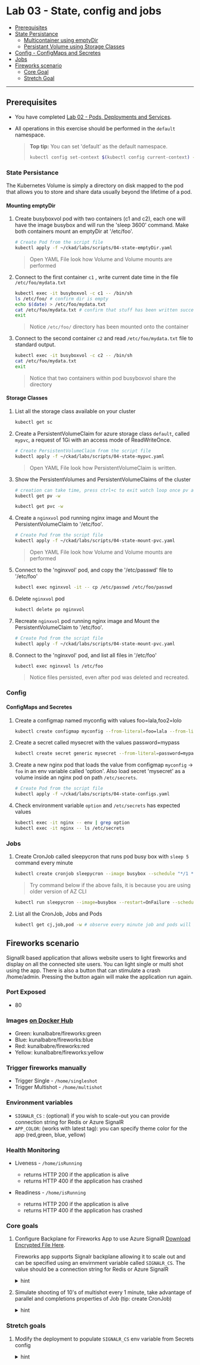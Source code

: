 # Lab 03 - State, config and jobs

* [Prerequisites](#prerequisites)
* [State Persistance](#state-persistance)
    * [Multicontainer using emptyDir](#mounting-emptydir)
    * [Persistant Volume using Storage Classes](#storage-classes)
* [Config - ConfigMaps and Secretes](#config)
* [Jobs](#jobs)
* [Fireworks scenario](#fireworks-scenario)
    * [Core Goal](#core-goal)
    * [Stretch Goal](#stretch-goal)
---

## Prerequisites

* You have completed [Lab 02 - Pods, Deployments and Services](./02-pods-deployments-and-services).

* All operations in this exercise should be performed in the ```default``` namespace.

    >**Top tip:** You can set 'default' as the default namespace.
    > ```bash
    > kubectl config set-context $(kubectl config current-context) --namespace=default
    > ```

### State Persistance

The Kubernetes Volume is simply a directory on disk mapped to the pod that allows you to store and share data usually beyond the lifetime of a pod.

#### Mounting emptyDir

1. Create busyboxvol pod with two containers (c1 and c2), each one will have the image busybox and will run the 'sleep 3600' command. Make both containers mount an emptyDir at '/etc/foo'.

    ```bash
    # Create Pod from the script file
    kubectl apply -f ~/ckad/labs/scripts/04-state-emptyDir.yaml
    ```

    > Open YAML File look how Volume and Volume mounts are performed

1. Connect to the first container ```c1```  , write current date time in the file ```/etc/foo/mydata.txt```

    ```bash
    kubectl exec -it busyboxvol -c c1 -- /bin/sh
    ls /etc/foo/ # confirm dir is empty
    echo $(date) > /etc/foo/mydata.txt
    cat /etc/foo/mydata.txt # confirm that stuff has been written successfully
    exit
    ```

    > Notice ```/etc/foo/``` directory has been mounted onto the container

1. Connect to the second container ```c2``` and read ```/etc/foo/mydata.txt``` file to standard output.

    ```bash
    kubectl exec -it busyboxvol -c c2 -- /bin/sh
    cat /etc/foo/mydata.txt
    exit
    ```

    > Notice that two containers within pod busyboxvol share the directory

#### Storage Classes

1. List all the storage class available on your cluster

    ```bash
    kubectl get sc
    ```

1. Create a PersistentVolumeClaim for azure storage class ```default```, called ```mypvc```, a request of 1Gi with an access mode of ReadWriteOnce.

    ```bash
    # Create PersistentVolumeClaim from the script file
    kubectl apply -f ~/ckad/labs/scripts/04-state-mypvc.yaml
    ```

    > Open YAML File look how PersistentVolumeClaim   is written.

1. Show the PersistentVolumes and PersistentVolumeClaims of the cluster

    ```bash
    # creation can take time, press ctrl+c to exit watch loop once pv and pvc are created
    kubectl get pv -w
    ```
  
    ```bash
    kubectl get pvc -w
    ```

1. Create a ```nginxvol``` pod running nginx image and Mount the PersistentVolumeClaim to '/etc/foo'.

    ```bash
    # Create Pod from the script file
    kubectl apply -f ~/ckad/labs/scripts/04-state-mount-pvc.yaml
    ```

   > Open YAML File look how Volume and Volume mounts are performed

1. Connect to the 'nginxvol' pod, and copy the '/etc/passwd' file to '/etc/foo'

    ```bash
    kubectl exec nginxvol -it -- cp /etc/passwd /etc/foo/passwd
    ```

1. Delete ```nginxvol``` pod

    ```bash
    kubectl delete po nginxvol
    ```

1. Recreate ```nginxvol``` pod running nginx image and Mount the PersistentVolumeClaim to '/etc/foo'.

    ```bash
    # Create Pod from the script file
    kubectl apply -f ~/ckad/labs/scripts/04-state-mount-pvc.yaml
    ```

1. Connect to the 'nginxvol' pod, and list all files in '/etc/foo'

    ```bash
    kubectl exec nginxvol ls /etc/foo
    ```

    > Notice files persisted, even after pod was deleted and recreated.

### Config

#### ConfigMaps and Secretes

1. Create a configmap named myconfig with values foo=lala,foo2=lolo

    ```bash
    kubectl create configmap myconfig --from-literal=foo=lala --from-literal=foo2=lolo
    ```

1. Create a secret called mysecret with the values password=mypass

    ```bash
    kubectl create secret generic mysecret --from-literal=password=mypass
    ```

1. Create a new nginx pod that loads the value from configmap ```myconfig``` ->  ```foo``` in an env variable called 'option'. Also load secret 'mysecret' as a volume inside an nginx pod on path ```/etc/secrets```.

    ```bash
    # Create Pod from the script file
    kubectl apply -f ~/ckad/labs/scripts/04-state-configs.yaml
    ```

1. Check environment variable ```option``` and ```/etc/secrets``` has expected values

    ```bash
    kubectl exec -it nginx -- env | grep option
    kubectl exec -it nginx -- ls /etc/secrets
    ```

### Jobs

1. Create CronJob called sleepycron that runs pod busy box with ```sleep 5``` command every minute

    ```bash
    kubectl create cronjob sleepycron --image busybox --schedule "*/1 * * * *" -- sleep 5
    ```

    > Try command below if the above fails, it is because you are using older version of AZ CLI
    ```bash
    kubectl run sleepycron --image=busybox --restart=OnFailure --schedule="*/1 * * * *" -- sleep 5
    ```

1. List all the CronJob, Jobs and Pods

    ```bash
    kubectl get cj,job,pod -w # observe every minute job and pods will be created
    ```

## Fireworks scenario

SignalR based application that allows website users to light fireworks and display on all the connected site users. You can light single or multi shot using the app. There is also a button that can stimulate a crash /home/admin. Pressing the button again will make the application run again.

### Port Exposed
* 80

### Images [on Docker Hub](https://cloud.docker.com/u/kunalbabre/repository/docker/kunalbabre/fireworks)

* Green: kunalbabre/fireworks:green
* Blue: kunalbabre/fireworks:blue
* Red: kunalbabre/fireworks:red
* Yellow: kunalbabre/fireworks:yellow

### Trigger fireworks manually

* Trigger Single - ```/home/singleshot```
* Trigger Multishot - ```/home/multishot```


### Environment  variables 
* ```SIGNALR_CS```  : (optional) if you wish to scale-out you can provide connection string for Redis or Azure SignalR
* ```APP_COLOR```:  (works with latest tag): you can specify theme color for the app (red,green, blue, yellow)

### Health Monitoring

* Liveness - ```/home/isRunning```
    * returns HTTP 200 if the application is alive
    * returns HTTP 400 if the application has crashed

* Readiness  - ```/home/isRunning```
    * returns HTTP 200 if the application is alive
    * returns HTTP 400 if the application has crashed

### Core goals

1. Configure Backplane for Fireworks App to use Azure SignalR [Download Encrypted File Here](./scripts/SignalR.zip).

    Fireworks app supports Signalr backplane allowing it to scale out and can be specified using an envirnment variable called ```SIGNALR_CS```. The value should be a connection string for Redis or Azure SignalR

    <details><summary>hint</summary>
    <p>

    ```yaml
    apiVersion: v1
    kind: Pod
    metadata:
    name: sample-pod
    spec:
    containers:
    - name: mycontainer
        image: someImage
        env: #
        - name: SomeName #
          value: SomeValue #
    ```

    </p>
    </details>

1. Simulate shooting of 10's of multishot every 1 minute, take advantage of parallel and completions properties of Job  (tip: create CronJob)

    <details><summary>hint</summary>
    <p>

    ```bash
    #1. Generate YAML for Cron Job to get started

    kubectl create cj firecron --image busybox --schedule "*/1 * * * *" --dry-run -o yaml -- /bin/sh -c "for i in 1 2 3 4 5;do wget fireservice:80/home/multiShot; sleep 1;done" > firecron.yaml
    
    # or Try command below if the above fails, it is because you are using older version of AZ CLI
    kubectl run sleepycron --image=busybox --restart=OnFailure --schedule="*/1 * * * *" --dry-run -o yaml -- /bin/sh -c "for i in 1 2 3 4 5;do wget fireservice:80/home/multiShot; sleep 1;done" > firecron.yaml
    ```

    ##2. modify file and add completion and parallel attribute
    code firecron.yaml

    # apply changes
    kubectl apply -f firecron.yaml
    ```

    Sample CronJob with parallelism and Completion attributes.

    ```YAML
    apiVersion: batch/v1beta1
    kind: CronJob
    metadata:
    name: sleepycronjob
    spec:
      parallelism: 2
      completions: 60
      template:
        metadata:
        spec:
          containers:
          - command:
            - /bin/sh
            - -c
            - for i in 1 2 3 4 5;do wget foo:80/home/multiShot; sleep 1;done
            image: busybox
            name: firecron
            resources: {}
          restartPolicy: OnFailure
        schedule: '*/1 * * * *'
    ```

    </p>
    </details>

### Stretch goals

1. Modify the deployment to populate ```SIGNALR_CS``` env variable from Secrets config

    <details><summary>hint</summary>
    <p>

    ```bash
    #1. Create Secret 
    kubectl create secret generic mysecret --from-literal=<name>=<value>

    #2. Modify your deployment and add env variable from secret under  
    kubectl edit deploy 
    ```

    here is a sample for Pod using environment variable from secret

    ```yaml
    apiVersion: v1
    kind: Pod
    metadata:
    name: sample-cret-env-pod
    spec:
    containers:
    - name: mycontainer
        image: someImage
        env: #
        - name: SECRET_USERNAME #
            valueFrom: #
            secretKeyRef: #
                name: mysecret #
                key: username #
    ```

    </p>
    </details>
